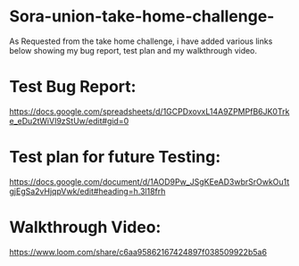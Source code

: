 # Sora-union-take-home-challenge-

As Requested from the take home challenge, i have added various links below showing my bug report, test plan and my walkthrough video.

# Test Bug Report:

https://docs.google.com/spreadsheets/d/1GCPDxovxL14A9ZPMPfB6JK0Trke_eDu2tWiVI9zStUw/edit#gid=0

# Test plan for future Testing:

https://docs.google.com/document/d/1AOD9Pw_JSgKEeAD3wbrSrOwkOu1tgjEgSa2vHjqpVwk/edit#heading=h.3l18frh

# Walkthrough Video:

https://www.loom.com/share/c6aa95862167424897f038509922b5a6
